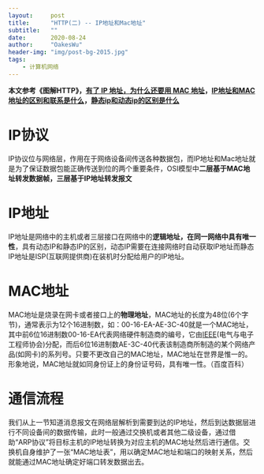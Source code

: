 ```yaml
---
layout:     post
title:      "HTTP(二) -- IP地址和Mac地址"
subtitle:   ""
date:       2020-08-24
author:     "OakesWu"
header-img: "img/post-bg-2015.jpg"
tags:
    - 计算机网络
---
```


**本文参考《图解HTTP》，[有了 IP 地址，为什么还要用 MAC 地址](https://www.zhihu.com/question/21546408)，[IP地址和MAC地址的区别和联系是什么](https://www.zhihu.com/question/49335649)，[静态ip和动态ip的区别是什么](https://www.zhihu.com/question/22134745)**
# IP协议
IP协议位与网络层，作用在于网络设备间传送各种数据包，而IP地址和Mac地址就是为了保证数据包能正确传送到位的两个重要条件，OSI模型中**二层基于MAC地址转发数据帧，三层基于IP地址转发报文**

# IP地址
IP地址是网络中的主机或者三层接口在网络中的**逻辑地址，在同一网络中具有唯一性**，具有动态IP和静态IP的区别，动态IP需要在连接网络时自动获取IP地址而静态IP地址是ISP(互联网提供商)在装机时分配给用户的IP地址。

# MAC地址
MAC地址是烧录在网卡或者接口上的**物理地址**，MAC地址的长度为48位(6个字节)，通常表示为12个16进制数，如：00-16-EA-AE-3C-40就是一个MAC地址，其中前6位16进制数00-16-EA代表网络硬件制造商的编号，它由[IEEE](https://baike.baidu.com/item/IEEE/150905)(电气与电子工程师协会)分配，而后6位16进制数AE-3C-40代表该制造商所制造的某个网络产品(如网卡)的系列号。只要不更改自己的MAC地址，MAC地址在世界是惟一的。形象地说，MAC地址就如同身份证上的身份证号码，具有唯一性。（百度百科）

# 通信流程
我们从上一节知道消息报文在网络层解析到需要到达的IP地址，然后到达数据层进行不同设备间的数据传输，此时一般通过交换机或者其他二级设备，通过借助“ARP协议”将目标主机的IP地址转换为对应主机的MAC地址然后进行通信。交换机自身维护了一张“MAC地址表”，用以确定MAC地址和端口的映射关系，然后就能通过MAC地址确定好端口转发数据出去。